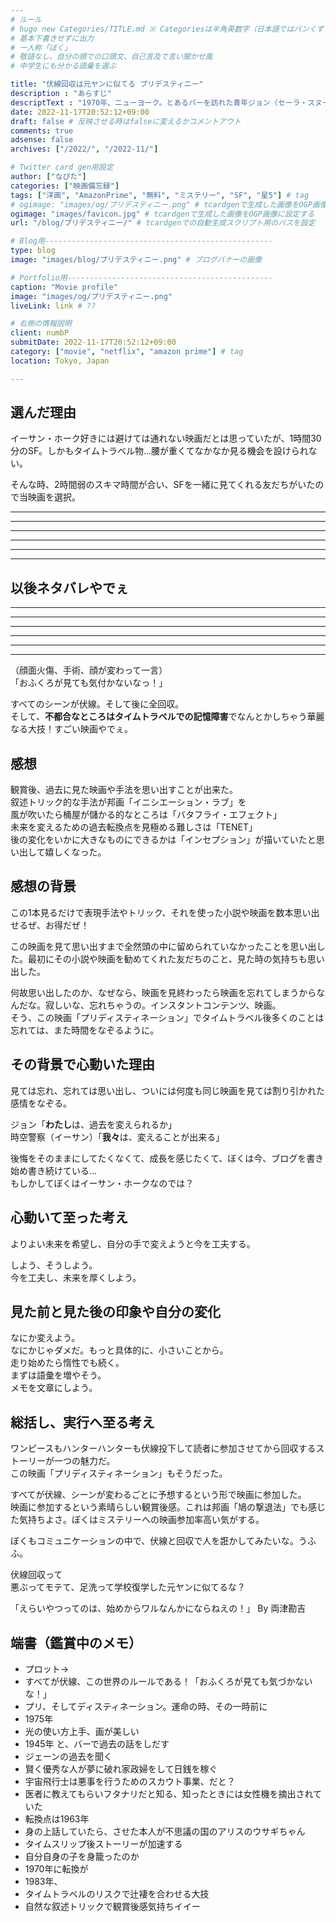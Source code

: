 ```yaml
---
# ルール
# hugo new Categories/TITLE.md ※ Categoriesは半角英数字（日本語ではパンくずリストが機能しない
# 基本下書きせずに出力
# 一人称「ぼく」
# 敬語なし、自分の頭での口頭文、自己言及で言い聞かせ風
# 中学生にも分かる語彙を選ぶ

title: "伏線回収は元ヤンに似てる プリデスティニー"
description : "あらすじ"
descriptText : "1970年、ニューヨーク。とあるバーを訪れた青年ジョン（セーラ・スヌーク）は、バーテンダー（イーサン・ホーク）に自身が歩んだ人生を語る。それは女性として生まれて孤児院で育ち、付き合っていた流れ者との子を宿すも彼に去られ、さらに赤ん坊を何者かに誘拐されたという壮絶なものだった。それを機に男性として生きることを選んだジョンに、バーテンダーは未来からやって来た時空警察のエージェントだと明かす。驚く彼を自分の後継者に選んだバーテンダーは、装備を託すとともに宿敵である爆弾魔との対決に臨んでいく。"
date: 2022-11-17T20:52:12+09:00
draft: false # 反映させる時はfalseに変えるかコメントアウト
comments: true
adsense: false
archives: ["/2022/", "/2022-11/"]

# Twitter card gen用設定
author: ["なぴた"]
categories: ["映画備忘録"]
tags: ["洋画", "AmazonPrime", "無料", "ミステリー", "SF", "星5"] # tag
# ogimage: "images/og/プリデスティニー.png" # tcardgenで生成した画像をOGP画像に設定する
ogimage: "images/favicon.jpg" # tcardgenで生成した画像をOGP画像に設定する
url: "/blog/プリデスティニー/" # tcardgenでの自動生成スクリプト用のパスを設定

# Blog用---------------------------------------------------
type: blog
image: "images/blog/プリデスティニー.png" # ブログバナーの画像

# Portfolio用----------------------------------------------
caption: "Movie profile"
image: "images/og/プリデスティニー.png"
liveLink: link # ??

# 右側の情報説明
client: numbP
submitDate: 2022-11-17T20:52:12+09:00
category: ["movie", "netflix", "amazon prime"] # tag
location: Tokyo, Japan

---
```


## 選んだ理由
イーサン・ホーク好きには避けては通れない映画だとは思っていたが、1時間30分のSF。しかもタイムトラベル物…腰が重くてなかなか見る機会を設けられない。

そんな時、2時間弱のスキマ時間が合い、SFを一緒に見てくれる友だちがいたので当映画を選択。




-------------------------
-------------------------
-------------------------
-------------------------
-------------------------
-------------------------
## 以後ネタバレやでぇ
-------------------------
-------------------------
-------------------------
-------------------------
-------------------------
-------------------------




（顔面火傷、手術、顔が変わって一言）  
「おふくろが見ても気付かないなっ！」

すべてのシーンが伏線。そして後に全回収。  
そして、**不都合なところはタイムトラベルでの記憶障害**でなんとかしちゃう華麗なる大技！すごい映画やでぇ。


## 感想
観賞後、過去に見た映画や手法を思い出すことが出来た。  
叙述トリック的な手法が邦画「イニシエーション・ラブ」を  
風が吹いたら桶屋が儲かる的なところは「バタフライ・エフェクト」  
未来を変えるための過去転換点を見極める難しさは「TENET」  
後の変化をいかに大きなものにできるかは「インセプション」が描いていたと思い出して嬉しくなった。


## 感想の背景
この1本見るだけで表現手法やトリック、それを使った小説や映画を数本思い出せるぜ、お得だぜ！

この映画を見て思い出すまで全然頭の中に留められていなかったことを思い出した。最初にその小説や映画を勧めてくれた友だちのこと、見た時の気持ちも思い出した。

何故思い出したのか、なぜなら、映画を見終わったら映画を忘れてしまうからなんだな。寂しいな、忘れちゃうの。インスタントコンテンツ、映画。  
そう、この映画「プリディスティネーション」でタイムトラベル後多くのことは忘れては、また時間をなぞるように。


## その背景で心動いた理由
見ては忘れ、忘れては思い出し、ついには何度も同じ映画を見ては割り引かれた感情をなぞる。

ジョン「**わたし**は、過去を変えられるか」  
時空警察（イーサン）「**我々**は、変えることが出来る」  

後悔をそのままにしてたくなくて、成長を感じたくて、ぼくは今、ブログを書き始め書き続けている…  
もしかしてぼくはイーサン・ホークなのでは？

## 心動いて至った考え
よりよい未来を希望し、自分の手で変えようと今を工夫する。

しよう、そうしよう。  
今を工夫し、未来を厚くしよう。




## 見た前と見た後の印象や自分の変化
なにか変えよう。  
なにかじゃダメだ。もっと具体的に、小さいことから。  
走り始めたら惰性でも続く。  
まずは語彙を増やそう。  
メモを文章にしよう。  



## 総括し、実行へ至る考え
ワンピースもハンターハンターも伏線投下して読者に参加させてから回収するストーリーが一つの魅力だ。  
この映画「プリディスティネーション」もそうだった。

すべてが伏線、シーンが変わるごとに予想するという形で映画に参加した。  
映画に参加するという素晴らしい観賞後感。これは邦画「鳩の撃退法」でも感じた気持ちよさ。ぼくはミステリーへの映画参加率高い気がする。

ぼくもコミュニケーションの中で、伏線と回収で人を誑かしてみたいな。うふふ。


伏線回収って  
悪ぶってモテて、足洗って学校復学した元ヤンに似てるな？

「えらいやつってのは、始めからワルなんかにならねえの！」
By 両津勘吉



## 端書（鑑賞中のメモ）
- プロット→
- すべてが伏線、この世界のルールである！「おふくろが見ても気づかないな！」
- プリ、そしてディスティネーション。運命の時、その一時前に
- 1975年
- 光の使い方上手、画が美しい
- 1945年 と、バーで過去の話をしだす
- ジェーンの過去を聞く
- 賢く優秀な人が夢に破れ家政婦をして日銭を稼ぐ
- 宇宙飛行士は悪事を行うためのスカウト事業、だと？
- 医者に教えてもらいフタナリだと知る、知ったときには女性機を摘出されていた
- 転換点は1963年
- 身の上話していたら、させた本人が不思議の国のアリスのウサギちゃん
- タイムスリップ後ストーリーが加速する
- 自分自身の子を身籠ったのか
- 1970年に転換が
- 1983年、
- タイムトラベルのリスクで辻褄を合わせる大技
- 自然な叙述トリックで観賞後感気持ちイイー